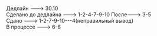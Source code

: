 Дедлайн ---> 30.10  
Сделано до дедлайна ---> 1-2-4-7-9-10 После---> 3-5  
Сдано ---> 1-2-7-9-10---4(неправильный вывод)  
В процессе ---> 6-8  